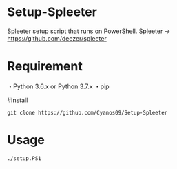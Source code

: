 # Setup-Spleeter
Spleeter setup script that runs on PowerShell.
Spleeter → https://github.com/deezer/spleeter

# Requirement
・Python 3.6.x or Python 3.7.x
・pip

#Install
```
git clone https://github.com/Cyanos09/Setup-Spleeter
```

# Usage
```
./setup.PS1
```

